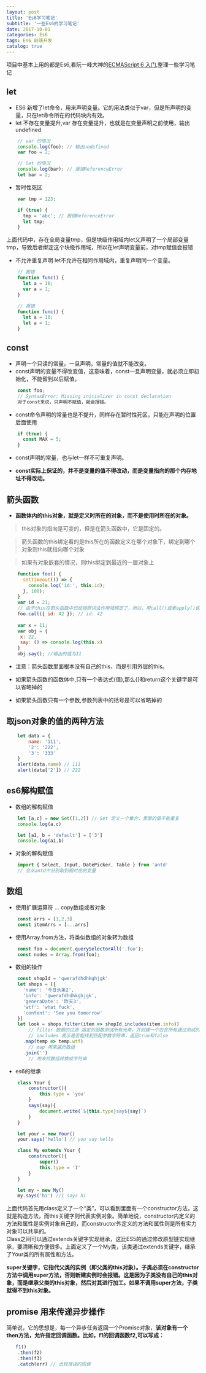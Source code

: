 ```yaml
---
layout: post
title: 'Es6学习笔记'
subtitle: '一些Es6的学习笔记'
date: 2017-10-01
categories: Es6
tags: Es6 前端开发
catalog: true
---
```


项目中基本上用的都是Es6,看阮一峰大神的[ECMAScript 6 入门](http://es6.ruanyifeng.com/),整理一些学习笔记 <br>

## let
* ES6 新增了let命令，用来声明变量。它的用法类似于var，但是所声明的变量，只在let命令所在的代码块内有效。
* let 不存在变量提升,var 存在变量提升，也就是在变量声明之前使用，输出undefined

```javascript
    // var 的情况
    console.log(foo); // 输出undefined
    var foo = 2;

    // let 的情况
    console.log(bar); // 报错ReferenceError
    let bar = 2;
```

* 暂时性死区

```javascript
    var tmp = 123;

    if (true) {
      tmp = 'abc'; // 报错ReferenceError
      let tmp;
    }
```

上面代码中，存在全局变量tmp，但是块级作用域内let又声明了一个局部变量tmp，导致后者绑定这个块级作用域，所以在let声明变量前，对tmp赋值会报错
* 不允许重复声明 let不允许在相同作用域内，重复声明同一个变量。
```javascript
    // 报错
    function func() {
      let a = 10;
      var a = 1;
    }

    // 报错
    function func() {
      let a = 10;
      let a = 1;
    }
```
## const
* 声明一个只读的常量。一旦声明，常量的值就不能改变。
* const声明的变量不得改变值，这意味着，const一旦声明变量，就必须立即初始化，不能留到以后赋值。

```javascript
    const foo;
    // SyntaxError: Missing initializer in const declaration
    对于const来说，只声明不赋值，就会报错。
```
* const命令声明的常量也是不提升，同样存在暂时性死区，只能在声明的位置后面使用

```javascript
    if (true) {
      const MAX = 5;
    }
```

* const声明的常量，也与let一样不可重复声明。

* **const实际上保证的，并不是变量的值不得改动，而是变量指向的那个内存地址不得改动。**

## 箭头函数
* **函数体内的this对象，就是定义时所在的对象，而不是使用时所在的对象。**

> this对象的指向是可变的，但是在箭头函数中，它是固定的。

> 箭头函数的this绑定看的是this所在的函数定义在哪个对象下，绑定到哪个对象则this就指向哪个对象

> 如果有对象嵌套的情况，则this绑定到最近的一层对象上

```javascript
    function foo() {
      setTimeout(() => {
        console.log('id:', this.id);
      }, 100);
    }
    var id = 21;
    // 由于this在箭头函数中已经按照词法作用域绑定了，所以，用call()或者apply()调用箭头函数时，无法对this进行绑定，即传入的第一个参数被忽略
    foo.call({ id: 42 }); // id: 42
    
    var x = 11;
    var obj = {
     x: 22,
     say: () => console.log(this.x)
    }
    obj.say(); //输出的值为11
```
* 注意：箭头函数里面根本没有自己的this，而是引用外层的this。

* 如果箭头函数的函数体中,只有一个表达式(值),那么{}和return这个关键字是可以省略掉的

* 如果箭头函数只有一个参数,参数列表中的括号是可以省略掉的

## 取json对象的值的两种方法
```javascript
    let data = {
    	name: '111',
    	'2': '222',
    	'3': '333'
    }
    alert(data.name) // 111
    alert(data['2']) // 222
```

## es6解构赋值
* 数组的解构赋值
```javascript
    let [a,c] = new Set([1,2]) // Set 定义一个集合，里面的值不能重复
    console.log(a,c)

    let [a1, b = 'default'] = ['3']
    console.log(a1,b)
```

* 对象的解构赋值
```javascript
    import { Select, Input, DatePicker, Table } from 'antd'
    // 会从antd中分别取到相对应的变量
```

## 数组
* 使用扩展运算符 ... copy数组或者对象
```javascript
    const arrs = [1,2,3]
    const itemArrs = [...arrs]
```
* 使用Array.from方法，将类似数组的对象转为数组
```javascript
    const foo = document.querySelectorAll('.foo');
    const nodes = Array.from(foo);
```

* 数组的操作
```javascript
    const shopId = 'qwerafdhdhkghjgk'
    let shops = [{
      'name': '今日头条2',
      'info': 'qwerafdhdhkghjgk',
      'generaDate': '昨天3',
      'wtf': 'what fuck',
      'content': 'See you tomorrow'
    }]
    let look = shops.filter(item => shopId.includes(item.info))
        // filter 数据的过滤 指定的函数测试所有元素，并创建一个包含所有通过测试的元素的新数组
        // includes 表示是否能找到匹配参数字符串，返回true和false
      .map(temp => temp.wtf)
        // map 用来遍历数组
      .join('')
        // 用来将数组转换成字符串
```

* es6的继承
```javascript
    class Your {
        constructor(){
            this.type = 'you'
        }
        says(say){
            document.write(`${this.type}say${say}`)
        }
    }

    let your = new Your()
    your.says('hello') // you say hello

    class My extends Your {
        constructor(){
            super()
            this.type = 'I'
        }
    }

    let my = new My()
    my.says('hi') //I says hi
```
上面代码首先用class定义了一个“类”，可以看到里面有一个constructor方法，这就是构造方法，而this关键字则代表实例对象。简单地说，constructor内定义的方法和属性是实例对象自己的，而constructor外定义的方法和属性则是所有实力对象可以共享的。<br>
Class之间可以通过extends关键字实现继承，这比ES5的通过修改原型链实现继承，要清晰和方便很多。上面定义了一个My类，该类通过extends关键字，继承了Your类的所有属性和方法。<br>

**super关键字，它指代父类的实例（即父类的this对象）。子类必须在constructor方法中调用super方法，否则新建实例时会报错。这是因为子类没有自己的this对象，而是继承父类的this对象，然后对其进行加工。如果不调用super方法，子类就得不到this对象。**

## promise 用来传递异步操作

简单说，它的思想是，每一个异步任务返回一个Promise对象，**该对象有一个then方法，允许指定回调函数。比如，f1的回调函数f2,可以写成：**
```javascript
　　f1()
    .then(f2)
    .then(f3)
    .catch(err) // 出现错误的回调
```
